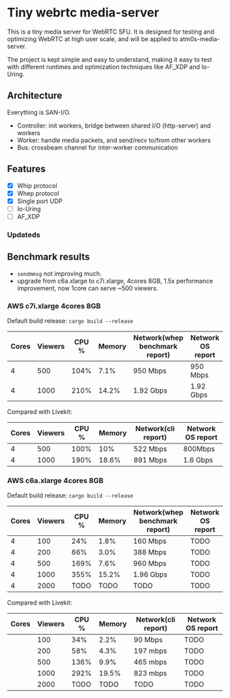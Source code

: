 # Tiny webrtc media-server

This is a tiny media server for WebRTC SFU. It is designed for testing and optimizing WebRTC at high user scale, and will be applied to atm0s-media-server.

The project is kept simple and easy to understand, making it easy to test with different runtimes and optimization techniques like AF_XDP and Io-Uring.

## Architecture

Everything is SAN-I/O.

- Controller: init workers, bridge between shared I/O (http-server) and workers
- Worker: handle media packets, and send/recv to/from other workers
- Bus: crossbeam channel for inter-worker communication

## Features

- [x] Whip protocol
- [x] Whep protocol
- [x] Single port UDP
- [ ] Io-Uring
- [ ] AF_XDP

### Updateds

## Benchmark results

- `sendmmsg` not improving much.
- upgrade from c6a.xlarge to c7i.xlarge, 4cores 8GB, 1.5x performance improvement, now 1core can serve ~500 viewers.

### AWS c7i.xlarge 4cores 8GB

Default build release: `cargo build --release`

| Cores | Viewers | CPU % | Memory | Network(whep benchmark report) | Network OS report |
| ----- | ------- | ----- | ------ | ------------------------------ | ----------------- |
| 4     | 500     | 104%  | 7.1%   | 950 Mbps                       | 950 Mbps          |
| 4     | 1000    | 210%  | 14.2%  | 1.92 Gbps                      | 1.92 Gbps         |

Compared with Livekit:

| Cores | Viewers | CPU % | Memory | Network(cli report) | Network OS report |
| ----- | ------- | ----- | ------ | ------------------- | ----------------- |
| 4     | 500     | 100%  | 10%   | 522 Mbps                       | 800Mbps              |
| 4     | 1000    | 190%  | 18.6%  | 891 Mbps                      | 1.6 Gbps              |

### AWS c6a.xlarge 4cores 8GB

Default build release: `cargo build --release`

| Cores | Viewers | CPU % | Memory | Network(whep benchmark report) | Network OS report |
| ----- | ------- | ----- | ------ | ------------------------------ | ----------------- |
| 4     | 100     | 24%   | 1.8%   | 160 Mbps                       | TODO              |
| 4     | 200     | 66%   | 3.0%   | 388 Mbps                       | TODO              |
| 4     | 500     | 169%  | 7.6%   | 960 Mbps                       | TODO              |
| 4     | 1000    | 355%  | 15.2%  | 1.96 Gbps                      | TODO              |
| 4     | 2000    | TODO  | TODO   | TODO                           | TODO              |

Compared with Livekit:

| Cores | Viewers | CPU % | Memory | Network(cli report) | Network OS report |
| ----- | ------- | ----- | ------ | ------------------- | ----------------- |
|       | 100     | 34%   | 2.2%   | 90 Mbps             | TODO              |
|       | 200     | 58%   | 4.3%   | 197 mbps            | TODO              |
|       | 500     | 136%  | 9.9%   | 465 mbps            | TODO              |
|       | 1000    | 292%  | 19.5%  | 823 mbps            | TODO              |
|       | 2000    | TODO  | TODO   | TODO                | TODO              |
